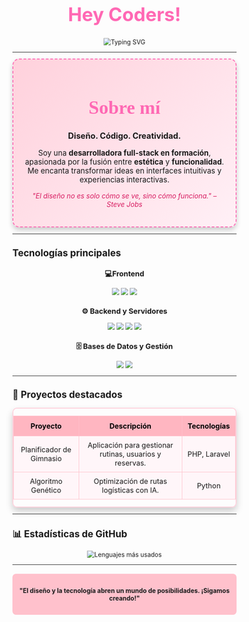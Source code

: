 <div align="center">
  <h1 style="color: #FF69B4; font-size: 3em;">Hey Coders!</h1>
  <p>
    <img src="https://readme-typing-svg.herokuapp.com?color=FF99CC&size=30&center=true&vCenter=true&width=800&lines=Soy+Jules.;Desarrolladora+en+proceso" alt="Typing SVG">
  </p>
</div>

---

<div align="center" style="padding: 25px; border: 2px dashed #FF69B4; border-radius: 15px; box-shadow: 0 6px 12px rgba(0, 0, 0, 0.2); background: linear-gradient(135deg, #FFD1DC, #FFF0F6);">
  <h1 style="color: #FF69B4; font-size: 3em; font-family: 'Georgia', serif;">Sobre mí</h1>
  <p style="font-size: 1.3em; font-weight: bold;">Diseño. Código. Creatividad.</p>
  <p style="font-size: 1.2em;">Soy una <strong>desarrolladora full-stack en formación</strong>, apasionada por la fusión entre <strong>estética</strong> y <strong>funcionalidad</strong>. Me encanta transformar ideas en interfaces intuitivas y experiencias interactivas.</p>
  <p style="font-style: italic; font-size: 1.1em; color: #D81B60;">"El diseño no es solo cómo se ve, sino cómo funciona." – Steve Jobs</p>
</div>

---

##  Tecnologías principales
<div align="center">

  ### 💻Frontend
  <p align="center">
    <img src="https://img.shields.io/badge/HTML5-FFD1DC.svg?style=for-the-badge&logo=html5&logoColor=black">
    <img src="https://img.shields.io/badge/CSS3-FFB7C5.svg?style=for-the-badge&logo=css3&logoColor=black">
    <img src="https://img.shields.io/badge/JavaScript-FF8FAB.svg?style=for-the-badge&logo=javascript&logoColor=black">
  </p>

  ### ⚙️ Backend y Servidores
  <p align="center">
    <img src="https://img.shields.io/badge/PHP-FFC1CC.svg?style=for-the-badge&logo=php&logoColor=black">
    <img src="https://img.shields.io/badge/Java-FFB6C1.svg?style=for-the-badge&logo=java&logoColor=black">
    <img src="https://img.shields.io/badge/Laravel-FFD1DC.svg?style=for-the-badge&logo=laravel&logoColor=black">
    <img src="https://img.shields.io/badge/Spring%20Boot-FF8FAB.svg?style=for-the-badge&logo=springboot&logoColor=black">
  </p>

  ### 🗄️ Bases de Datos y Gestión
  <p align="center">
    <img src="https://img.shields.io/badge/MySQL-FFB7C5.svg?style=for-the-badge&logo=mysql&logoColor=black">
    <img src="https://img.shields.io/badge/MongoDB-FF8FAB.svg?style=for-the-badge&logo=mongodb&logoColor=black">
  </p>
</div>

---

## 🚀 Proyectos destacados
<div align="center" style="border: 2px solid #FFD1DC; border-radius: 10px; overflow: hidden; box-shadow: 0 8px 16px rgba(0,0,0,0.2);">
  <table style="width: 100%; border-collapse: collapse; background-color: #FFF6F9;">
    <thead>
      <tr style="background-color: #FFB6C1; color: black;">
        <th style="padding: 12px; border: 1px solid #FFC0CB;">Proyecto</th>
        <th style="padding: 12px; border: 1px solid #FFC0CB;">Descripción</th>
        <th style="padding: 12px; border: 1px solid #FFC0CB;">Tecnologías</th>
      </tr>
    </thead>
    <tbody>
      <tr style="text-align: center;">
        <td style="padding: 10px; border: 1px solid #FFC0CB;">Planificador de Gimnasio</td>
        <td style="padding: 10px; border: 1px solid #FFC0CB;">Aplicación para gestionar rutinas, usuarios y reservas.</td>
        <td style="padding: 10px; border: 1px solid #FFC0CB;">PHP, Laravel</td>
      </tr>
      <tr style="text-align: center;">
        <td style="padding: 10px; border: 1px solid #FFC0CB;">Algoritmo Genético</td>
        <td style="padding: 10px; border: 1px solid #FFC0CB;">Optimización de rutas logísticas con IA.</td>
        <td style="padding: 10px; border: 1px solid #FFC0CB;">Python</td>
      </tr>
    </tbody>
  </table>
</div>

---

## 📊 Estadísticas de GitHub
<div align="center" style="display: flex; justify-content: center; gap: 20px; flex-wrap: wrap;">
    <img src="https://github-readme-stats.vercel.app/api/top-langs/?username=thxjules&layout=compact&langs_count=6&theme=dracula&title_color=FF69B4&text_color=FFC1CC" alt="Lenguajes más usados" />
</div>

---

<div align="center" style="margin-top: 20px; padding: 15px; background: #FFC1CC; border-radius: 8px;">
  <p><strong>"El diseño y la tecnología abren un mundo de posibilidades. ¡Sigamos creando!"</strong></p>
</div>
